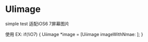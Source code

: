 UIimage
=======

simple test
适配iOS6 7屏幕图片

使用   EX: if(!iO7)
  {
      Uiimage *image = [Uiimage  imageWithNmae: ];
  }

